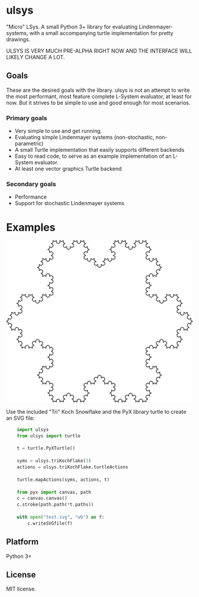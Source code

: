 # ulsys
"Micro" LSys. A small Python 3+ library for evaluating Lindenmayer-systems, with a small accompanying turtle implementation for pretty drawings.

ULSYS IS VERY MUCH PRE-ALPHA RIGHT NOW AND THE INTERFACE WILL LIKELY CHANGE A LOT.

## Goals 
These are the desired goals with the library. ulsys is not an attempt to write the most performant, most feature complete L-System evaluator, at least for now. But it strives to be simple to use and good enough for most scenarios.

### Primary goals
- Very simple to use and get running.
- Evaluating simple Lindenmayer systems (non-stochastic, non-parametric)
- A small Turtle implementation that easily supports different backends
- Easy to read code, to serve as an example implementation of an L-System evaluator.
- At least one vector graphics Turtle backend

### Secondary goals
- Performance
- Support for stochastic Lindenmayer systems

# Examples
![Koch Snowflake Vector Image](example.svg)

Use the included "Tri" Koch Snowflake and the PyX library turtle to create an
SVG file:

```python
    import ulsys
    from ulsys import turtle
    
    t = turtle.PyXTurtle()
    
    syms = ulsys.triKochFlake(3)
    actions = ulsys.triKochFlake.turtleActions
    
    turtle.mapActions(syms, actions, t)
    
    from pyx import canvas, path
    c = canvas.canvas()
    c.stroke(path.path(*t.paths))
    
    with open("test.svg", "wb") as f:
        c.writeSVGfile(f)
```

## Platform
Python 3+

## License
MIT license. 
